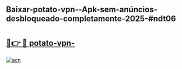 ## Baixar-potato-vpn--Apk-sem-anúncios-desbloqueado-completamente-2025-#ndt06

# <h2><a href="https://ainizakaria.my?title=potato-vpn-&ref=20M">🔗👉 🔴 potato-vpn-</a></h2>

[![acn](https://github.com/user-attachments/assets/0f9c940e-d8b0-45ae-aac7-cd30a18b3e1c)](https://ainizakaria.my?title=potato-vpn-&ref=20M)

